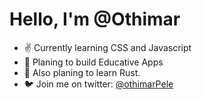 # Hello, I'm @Othimar
- ✌ Currently learning CSS and Javascript
- 📖 Planing to build Educative Apps
- 🦀 Also planing to learn Rust.
- 🐦 Join me on twitter: [@othimarPele](https://twitter.com/OthimarPele)

